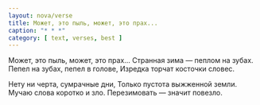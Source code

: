 ```yaml
---
layout: nova/verse
title: Может, это пыль, может, это прах...
caption: "* * *"
category: [ text, verses, best ]
---
```

Может, это пыль, может, это прах...
Странная зима — пеплом на зубах.
Пепел на зубах, пепел в голове,
Изредка торчат косточки словес.

Нету ни черта, сумрачные дни,
Только пустота выжженной земли.
Мучаю слова коротко и зло.
Перезимовать — значит повезло.
